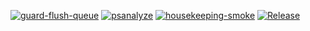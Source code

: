 [![guard-flush-queue](https://github.com/dh1293-hub/kobong-orchestrator/actions/workflows/guard-flush-queue.yml/badge.svg)](https://github.com/dh1293-hub/kobong-orchestrator/actions/workflows/guard-flush-queue.yml)
[![psanalyze](https://github.com/dh1293-hub/kobong-orchestrator/actions/workflows/psanalyze.yml/badge.svg)](https://github.com/dh1293-hub/kobong-orchestrator/actions/workflows/psanalyze.yml)
[![housekeeping-smoke](https://github.com/dh1293-hub/kobong-orchestrator/actions/workflows/housekeeping-smoke.yml/badge.svg)](https://github.com/dh1293-hub/kobong-orchestrator/actions/workflows/housekeeping-smoke.yml)
[![Release](https://img.shields.io/github/v/release/dh1293-hub/kobong-orchestrator?display_name=tag&sort=semver)](https://github.com/dh1293-hub/kobong-orchestrator/releases/tag/v0.1.35)


























